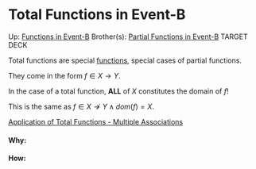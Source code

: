 # Total Functions in Event-B

Up: [Functions in Event-B](functions_in_event-b)
Brother(s): [Partial Functions in Event-B](partial_functions_in_event-b)
TARGET DECK

Total functions are special [functions](functions), special cases of partial functions.

They come in the form $f \in X \rightarrow Y$.

In the case of a total function, **ALL** of $X$ constitutes the domain of $f$!

This is the same as $f \in X \nrightarrow Y \land dom(f) = X$.

[Application of Total Functions - Multiple Associations](application_of_total_functions_-_multiple_associations)



































#### Why:
#### How:









